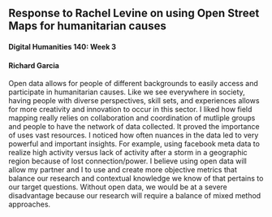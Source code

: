 ## Response to Rachel Levine on using Open Street Maps for humanitarian causes

#### Digital Humanities 140: Week 3 
#### Richard Garcia
Open data allows for people of different backgrounds to easily access and participate in humanitarian causes. Like we see everywhere in society, having people with diverse perspectives, skill sets, and experiences allows for more creativity and innovation to occur in this sector. I liked how field mapping really relies on collaboration and coordination of mutliple groups and people to have the network of data collected. It proved the importance of uses vast resources. I noticed how often nuances in the data led to very powerful and important insights. For example, using facebook meta data to realize high activity versus lack of activity after a storm in a geographic region because of lost connection/power. I believe using open data will allow my partner and I to use and create more objective metrics that balance our research and contextual knowledge we know of that pertains to our target questions. Without open data, we would be at a severe disadvantage because our research will require a balance of mixed method approaches. 


```python

```
